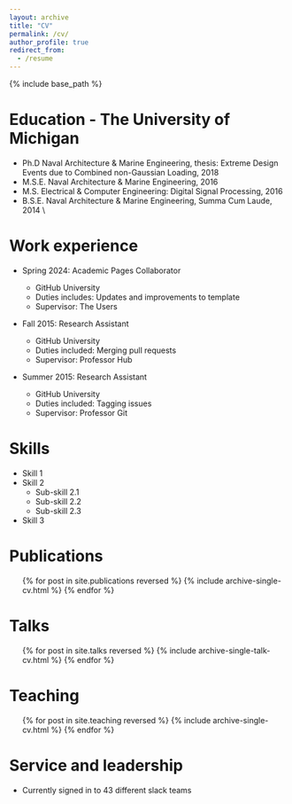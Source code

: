 ```yaml
---
layout: archive
title: "CV"
permalink: /cv/
author_profile: true
redirect_from:
  - /resume
---
```


{% include base_path %}

Education - The University of Michigan
======
* Ph.D Naval Architecture & Marine Engineering, thesis: Extreme Design Events due to Combined non-Gaussian Loading, 2018
* M.S.E. Naval Architecture & Marine Engineering, 2016
* M.S. Electrical & Computer Engineering: Digital Signal Processing, 2016
* B.S.E. Naval Architecture & Marine Engineering, Summa Cum Laude, 2014 \\

Work experience
======
* Spring 2024: Academic Pages Collaborator
  * GitHub University
  * Duties includes: Updates and improvements to template
  * Supervisor: The Users

* Fall 2015: Research Assistant
  * GitHub University
  * Duties included: Merging pull requests
  * Supervisor: Professor Hub

* Summer 2015: Research Assistant
  * GitHub University
  * Duties included: Tagging issues
  * Supervisor: Professor Git
  
Skills
======
* Skill 1
* Skill 2
  * Sub-skill 2.1
  * Sub-skill 2.2
  * Sub-skill 2.3
* Skill 3

Publications
======
  <ul>{% for post in site.publications reversed %}
    {% include archive-single-cv.html %}
  {% endfor %}</ul>
  
Talks
======
  <ul>{% for post in site.talks reversed %}
    {% include archive-single-talk-cv.html  %}
  {% endfor %}</ul>
  
Teaching
======
  <ul>{% for post in site.teaching reversed %}
    {% include archive-single-cv.html %}
  {% endfor %}</ul>
  
Service and leadership
======
* Currently signed in to 43 different slack teams
